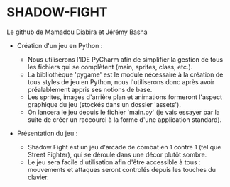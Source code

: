 # SHADOW-FIGHT
Le github de Mamadou Diabira et Jérémy Basha

* Création d'un jeu en Python :
	- Nous utiliserons l'IDE PyCharm afin de simplifier la gestion de tous les fichiers qui se complètent (main, sprites, class, etc.).
	- La bibliothèque 'pygame' est le module nécessaire à la création de tous styles de jeu en Python, nous l'utiliserons donc après avoir préalablement appris ses notions de base.
	- Les sprites, images d'arrière plan et animations formeront l'aspect graphique du jeu (stockés dans un dossier 'assets').
	- On lancera le jeu depuis le fichier 'main.py' (je vais essayer par la suite de créer un raccourci à la forme d'une application standard).
	
* Présentation du jeu :
	- Shadow Fight est un jeu d'arcade de combat en 1 contre 1 (tel que Street Fighter), qui se déroule dans une décor plutôt sombre.
	- Le jeu sera facile d'utilisation afin d'être accessible à tous : mouvements et attaques seront controlés depuis les touches du clavier.
